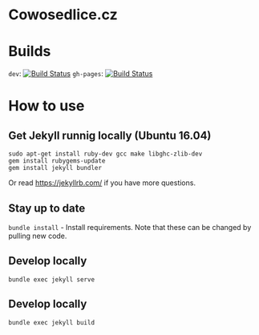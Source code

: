 Cowosedlice.cz
====================

# Builds

`dev`: [![Build Status](https://travis-ci.org/cowosedlice/cowosedlice.cz.svg?branch=dev)](https://travis-ci.org/cowosedlice/cowosedlice.cz)
`gh-pages`: [![Build Status](https://travis-ci.org/cowosedlice/cowosedlice.cz.svg?branch=gh-pages)](https://travis-ci.org/cowosedlice/cowosedlice.cz)


# How to use

## Get Jekyll runnig locally (Ubuntu 16.04)
```
sudo apt-get install ruby-dev gcc make libghc-zlib-dev
gem install rubygems-update
gem install jekyll bundler
```
Or read https://jekyllrb.com/ if you have more questions.

## Stay up to date
`bundle install` - Install requirements. Note that these can be changed by pulling new code.

## Develop locally
```
bundle exec jekyll serve
```

## Develop locally
```
bundle exec jekyll build
```
